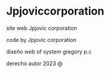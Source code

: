 # Jpjoviccorporation
site web Jpjovic corporation

code by Jpjovic corporation  

diseño web of system gregory p.c 

 derecho autor 2023 @
